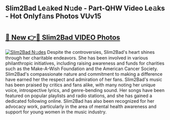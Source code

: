 ## Slim2Bad Le𝚊ked N𝚞de - Part-QHW Video Le𝚊ks - Hot Onlyf𝚊ns Photos VUv15

# <h2><a href="http://ac47623.deff.icu/?id=Slim2Bad">🔗 New 👉🔴 Slim2Bad VIDEO Photos</a></h2>

[![Slim2Bad N𝚞des](https://i.imgur.com/rIISA9y.gif)](http://ac47623.deff.icu/?id=Slim2Bad)
Despite the controversies, Slim2Bad's heart shines through her charitable endeavors. She has been involved in various philanthropic initiatives, including raising awareness and funds for charities such as the Make-A-Wish Foundation and the American Cancer Society. Slim2Bad's compassionate nature and commitment to making a difference have earned her the respect and admiration of her fans. Slim2Bad's music has been praised by critics and fans alike, with many noting her unique voice, introspective lyrics, and genre-bending sound. Her songs have been featured on popular playlists and radio stations, and she has gained a dedicated following online. Slim2Bad has also been recognized for her advocacy work, particularly in the area of mental health awareness and support for young women in the music industry.

